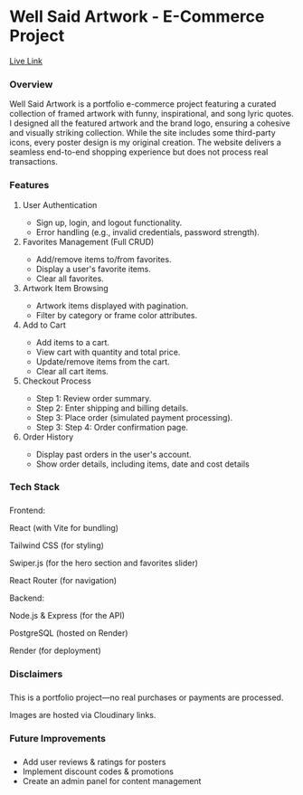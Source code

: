 
<h1>Well Said Artwork - E-Commerce Project</h1>

<a href="https://well-said-five.vercel.app/">Live Link</a>
<h3 align="left">Overview</h3>



Well Said Artwork is a portfolio e-commerce project featuring a curated collection of framed artwork with funny, inspirational, and song lyric quotes. I designed all the featured artwork and the brand logo, ensuring a cohesive and visually striking collection. While the site includes some third-party icons, every poster design is my original creation. The website delivers a seamless end-to-end shopping experience but does not process real transactions.





<h3 align="left">Features</h3>



<ol>
  <li>User Authentication</li>
  <ul>
    <li>	Sign up, login, and logout functionality.</li>
    <li>	Error handling (e.g., invalid credentials, password strength).</li>
  </ul>
  <li>Favorites Management (Full CRUD)</li>
   <ul>
    <li>	Add/remove items to/from favorites.</li>
    <li>	Display a user's favorite items.</li>
    <li>	Clear all favorites.</li>
  </ul>
   <li>Artwork Item Browsing</li>
   <ul>
    <li>	Artwork items displayed with pagination.</li>
    <li>	Filter by category or frame color attributes.</li>
  </ul>
   <li>Add to Cart</li>
   <ul>
    <li>	Add items to a cart.</li>
    <li>	View cart with quantity and total price.</li>
    <li>	Update/remove items from the cart.</li>
      <li>	Clear all cart items.</li>
  </ul>
   <li>Checkout Process</li>
   <ul>
    <li>	Step 1: Review order summary.</li>
    <li>	Step 2: Enter shipping and billing details.</li>
    <li>	Step 3: Place order (simulated payment processing).</li>
    <li>	Step 3: Step 4: Order confirmation page.</li>
  </ul>
   <li>Order History </li>
   <ul>
    <li>	Display past orders in the user's account.</li>
    <li>	Show order details, including items, date and cost details</li>
  </ul>
</ol>
	
###

<h3 align="left">Tech Stack</h3>

###


Frontend:

React (with Vite for bundling)

Tailwind CSS (for styling)

Swiper.js (for the hero section and favorites slider)

React Router (for navigation)

Backend:

Node.js & Express (for the API)

PostgreSQL (hosted on Render)

Render (for deployment)


###

<h3 align="left">Disclaimers</h3>

###

This is a portfolio project—no real purchases or payments are processed.

Images are hosted via Cloudinary links.


###

<h3 align="left">Future Improvements</h3>

###

<ul>
  <li>Add user reviews & ratings for posters</li>
  <li>Implement discount codes & promotions</li>
  <li>Create an admin panel for content management</li>
</ul>





